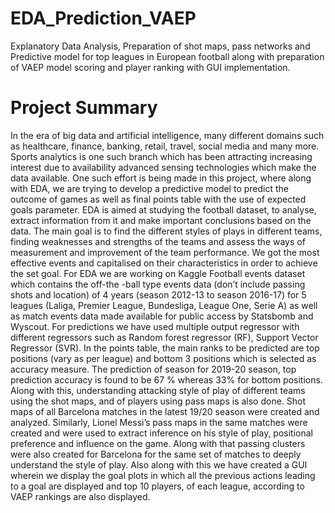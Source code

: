 # EDA_Prediction_VAEP

Explanatory Data Analysis, Preparation of shot maps, pass networks and Predictive model for top leagues in European football along with preparation of VAEP model scoring and player ranking with GUI implementation. 

# Project Summary
In the era of big data and artificial intelligence, many different domains such as healthcare, finance, banking, retail, travel, social media and many more. Sports analytics is one such branch which has been attracting increasing interest due to availability advanced sensing technologies which make the data available. One such effort is being made in this project, where along with EDA, we are trying to develop a predictive model to predict the outcome of games as well as final points table with the use of expected goals parameter. 
EDA is aimed at studying the football dataset, to analyse, extract information from it and make important conclusions based on the data. The main goal is to find the different styles of plays in different teams, finding weaknesses and strengths of the teams and assess the ways of measurement and improvement of the team performance. We got the most effective events and capitalised on their characteristics in order to achieve the set goal. For EDA we are working on Kaggle Football events dataset which contains the off-the -ball type events data (don’t include passing shots and location) of 4 years (season 2012-13 to season 2016-17) for 5 leagues (Laliga, Premier League, Bundesliga, League One, Serie A) as well as match events data made available for public access by Statsbomb and Wyscout.
For predictions we have used multiple output regressor with different regressors such as Random forest regressor (RF), Support Vector Regressor (SVR). In the points table, the main ranks to be predicted are top positions (vary as per league) and bottom 3 positions which is selected as accuracy measure. The prediction of season for 2019-20 season, top prediction accuracy is found to be 67 % whereas 33% for bottom positions.
Along with this, understanding attacking style of play of different teams using the shot maps, and of players using pass maps is also done. Shot maps of all Barcelona matches in the latest 19/20 season were created and analyzed. Similarly, Lionel Messi’s pass maps in the same matches were created and were used to extract inference on his style of play, positional preference and influence on the game. Along with that passing clusters were also created for Barcelona for the same set of matches to deeply understand the style of play. 
Also along with this we have created a GUI wherein we display the goal plots in which all the previous actions leading to a goal are displayed and top 10 players, of each league, according to VAEP rankings are also displayed.


































